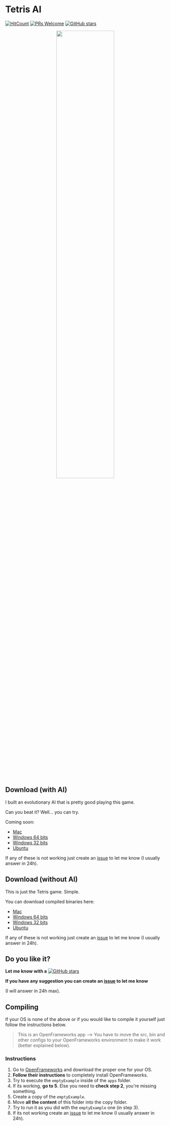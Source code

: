# Tetris AI

[![HitCount](http://hits.dwyl.io/mrrobb/Artificial-Intelligence/tree/master/Tetris%20AI.svg)](http://hits.dwyl.io/mrrobb/Artificial-Intelligence/tree/master/Tetris%20AI)
[![PRs Welcome](https://img.shields.io/badge/PRs-welcome-brightgreen.svg?style=flat-square)](https://egghead.io/courses/how-to-contribute-to-an-open-source-project-on-github)
[![GitHub stars](https://img.shields.io/github/stars/mrrobb/Artificial-Intelligence.svg?style=social&label=Star)](https://GitHub.com/mrrobb/Artificial-Intelligence/stargazers)

<p align="center">
	<a href="https://www.instagram.com/p/Bdqajy1jeIW">
		<img src="https://j.gifs.com/mQG1zA.gif" width=60%>
	</a>
</p>

## Download (with AI)

I built an evolutionary AI that is pretty good playing this game. 

Can you beat it? Well... you can try.

Coming soon:

- [Mac]()
- [Windows 64 bits]()
- [Windows 32 bits]()
- [Ubuntu]()

If any of these is not working just create an [issue](https://github.com/MrRobb/Artificial-Intelligence/issues) to let me know (I usually answer in 24h).

## Download (without AI)

This is just the Tetris game. Simple.

You can download compiled binaries here:

- [Mac](https://github.com/MrRobb/Artificial-Intelligence/releases/download/Tetris_v1.3/Tetris.app.MacOSX.zip)
- [Windows 64 bits](https://github.com/MrRobb/Artificial-Intelligence/releases/download/Tetris_v1.3/Tetris.Windows.64.zip)
- [Windows 32 bits](https://github.com/MrRobb/Artificial-Intelligence/releases/download/Tetris_v1.3/Tetris.Windows.32.zip)
- [Ubuntu](https://github.com/MrRobb/Artificial-Intelligence/releases/download/Tetris_v1.3/Tetris.Ubuntu.16.04.16.zip)

If any of these is not working just create an [issue](https://github.com/MrRobb/Artificial-Intelligence/issues) to let me know (I usually answer in 24h).

## Do you like it?

**Let me know with a**
[![GitHub stars](https://img.shields.io/github/stars/mrrobb/Artificial-Intelligence.svg?style=social&label=Star)](https://GitHub.com/mrrobb/Artificial-Intelligence/stargazers)

**If you have any suggestion you can create an [issue](https://github.com/MrRobb/Artificial-Intelligence/issues) to let me know**

(I will answer in 24h max).

## Compiling

If your OS is none of the above or if you would like to compile it yourself just follow the instructions below.

> This is an OpenFrameworks app --> You have to move the src, bin and other configs to your OpenFrameworks environment to make it work (better explained below).

### Instructions

1. Go to [OpenFrameworks](http://openframeworks.cc/download/) and download the proper one for your OS.
2. **Follow their instructions** to completely install OpenFrameworks.
3. Try to execute the `emptyExample` inside of the `apps` folder.
4. If its working, **go to 5**. Else you need to **check step 2**, you're missing something.
5. Create a copy of the `emptyExample`.
6. Move **all the content** of this folder into the copy folder.
7. Try to run it as you did with the `emptyExample` one (in step 3).
8. If its not working create an [issue](https://github.com/MrRobb/Artificial-Intelligence/issues) to let me know (I usually answer in 24h).

